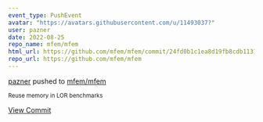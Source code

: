 ```yaml
---
event_type: PushEvent
avatar: "https://avatars.githubusercontent.com/u/11493037?"
user: pazner
date: 2022-08-25
repo_name: mfem/mfem
html_url: https://github.com/mfem/mfem/commit/24fd0b1c1ea8d19fb8cdb1131ac1e095867157fb
repo_url: https://github.com/mfem/mfem
---
```


<a href='https://github.com/pazner' target='_blank'>pazner</a> pushed to <a href='https://github.com/mfem/mfem' target='_blank'>mfem/mfem</a>

<small>Reuse memory in LOR benchmarks</small>

<a href='https://github.com/mfem/mfem/commit/24fd0b1c1ea8d19fb8cdb1131ac1e095867157fb' target='_blank'>View Commit</a>
